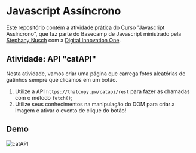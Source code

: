 # Javascript Assíncrono

Este repositório contém a atividade prática do Curso "Javascript Assíncrono", que faz parte do Basecamp de Javascript ministrado pela [Stephany Nusch](https://github.com/stebsnusch) com a [Digital Innovation One](https://digitalinnovation.one/).

## Atividade: API "catAPI"

Nesta atividade, vamos criar uma página que carrega fotos aleatórias de gatinhos sempre que clicamos em um botão.

1. Utilize a API `https://thatcopy.pw/catapi/rest` para fazer as chamadas com o método `fetch()`;
2. Utilize seus conhecimentos na manipulação do DOM para criar a imagem e ativar o evento de clique do botão!

## Demo

![catAPI](./api-cats.gif)